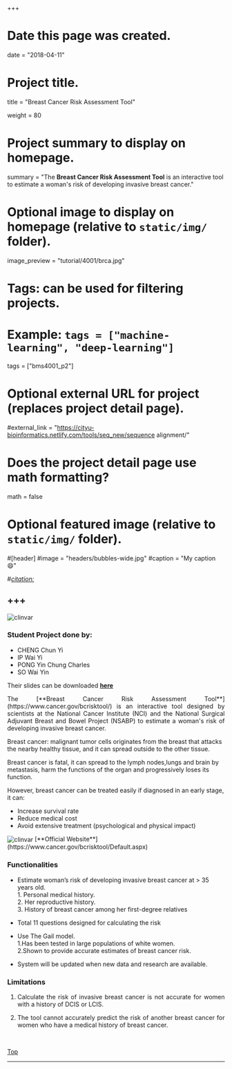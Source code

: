 +++
# Date this page was created.
date = "2018-04-11"

# Project title.
title = "Breast Cancer Risk Assessment Tool"

weight = 80
# Project summary to display on homepage.
summary = "The **Breast Cancer Risk Assessment Tool** is an interactive tool to estimate a woman's risk of developing invasive breast cancer."

# Optional image to display on homepage (relative to `static/img/` folder).
image_preview = "tutorial/4001/brca.jpg"

# Tags: can be used for filtering projects.
# Example: `tags = ["machine-learning", "deep-learning"]`
tags = ["bms4001_p2"]

# Optional external URL for project (replaces project detail page).
#external_link = "https://cityu-bioinformatics.netlify.com/tools/seq_new/sequence alignment/"


# Does the project detail page use math formatting?
math = false

# Optional featured image (relative to `static/img/` folder).
#[header]
#image = "headers/bubbles-wide.jpg"
#caption = "My caption :smile:"

#*[citation:](http://www.sequence-alignment.com/)*

+++
---
<img src="/img/tutorial/4001/brca.jpg" alt="clinvar" align="center">

<span id="top"></span>

### Student Project done by: 

* CHENG Chun Yi 
* IP Wai Yi 
* PONG Yin Chung Charles 
* SO Wai Yin 

Their slides can be downloaded [**here**](https://drive.google.com/open?id=11fySlMDvq_jx9wAAGfBNmFoNu4kgsvHF)

<p align="justify">The [**Breast Cancer Risk Assessment Tool**](https://www.cancer.gov/bcrisktool/) is an interactive tool designed by scientists at the National Cancer Institute (NCI) and the National Surgical Adjuvant Breast and Bowel Project (NSABP) to estimate a woman's risk of developing invasive breast cancer. 

Breast cancer: malignant tumor cells originates from the breast that attacks the nearby healthy tissue, and it can spread outside to the other tissue.

Breast cancer is fatal,  it can spread to the lymph nodes,lungs and brain by metastasis, harm the functions of the organ and progressively loses its function.

However, breast cancer can be treated easily if diagnosed in an early stage, it can:

* Increase survival rate 
* Reduce medical cost
* Avoid extensive treatment (psychological and physical impact)


<img src="/img/tutorial/4001/brca2.png" alt="clinvar" align="center">
[**Official Website**](https://www.cancer.gov/bcrisktool/Default.aspx)

### Functionalities

* Estimate  woman’s risk of developing invasive breast cancer at > 35 years old. <br>1. Personal medical history. <br>2. Her reproductive history. <br>3. History of breast cancer among her first-degree relatives  

* Total 11 questions designed for calculating the risk
* Use The Gail model. <br>1.Has been tested in large populations of white women.<br>2.Shown to provide accurate estimates of breast cancer risk.
* System will be updated when new data and research are available.

### Limitations

1. <p align="justify">Calculate the risk of invasive breast cancer is not accurate for women with a history of DCIS or LCIS. 
2. <p align="justify">The tool cannot accurately predict the risk of another breast cancer for women who have a medical history of breast cancer.

<br>


[<i class="fa fa-hand-o-up fa-1x "></i>Top](#top)

---